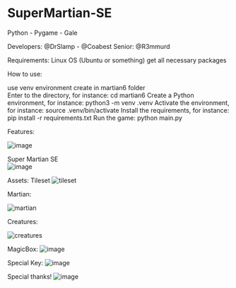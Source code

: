 # SuperMartian-SE
Python - Pygame - Gale

Developers: @DrSlamp  - @Coabest 
Senior: @R3mmurd 

Requirements: Linux OS (Ubuntu or something)
get all necessary packages 

How to use: 

use venv environment 
create in martian6 folder  
Enter to the directory, for instance: cd martian6
Create a Python environment, for instance: python3 -m venv .venv
Activate the environment, for instance: source .venv/bin/activate
Install the requirements, for instance: pip install -r requirements.txt
Run the game: python main.py

Features: 

![image](https://user-images.githubusercontent.com/24397487/232254755-956d1207-b8e6-4750-af5d-2f16132de9dc.png)

Super Martian SE  
![image](https://user-images.githubusercontent.com/24397487/232254736-ccad3f1d-0382-4dca-9eeb-cc3ff300c673.png)


Assets:
Tileset
![tileset](https://user-images.githubusercontent.com/24397487/232254776-d200a72a-7126-42a7-9d1a-5dfb1c50578e.png)


Martian:

![martian](https://user-images.githubusercontent.com/24397487/232177050-5fc9dd54-1d70-4b62-870e-ef3a3415764f.png)

Creatures:

![creatures](https://user-images.githubusercontent.com/24397487/232177061-f112e7bb-cf18-40e1-a3ee-84745a7b2aa8.png)


MagicBox:
![image](https://user-images.githubusercontent.com/24397487/232177075-686a0e28-91a7-4911-8765-5a0d87e4de83.png)

Special Key: 
![image](https://user-images.githubusercontent.com/24397487/232177090-0d7ad1d3-372f-4ba1-a342-97b6dfd2cfae.png)

Special thanks! 
![image](https://user-images.githubusercontent.com/24397487/232254832-78c9b3c1-e581-4727-b568-e1f9a687cb22.png)

